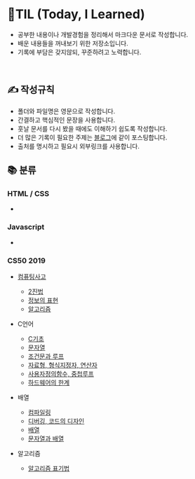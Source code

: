 # 📖TIL (Today, I Learned)

- 공부한 내용이나 개발경험을 정리해서 마크다운 문서로 작성합니다.<br>
- 배운 내용들을 꺼내보기 위한 저장소입니다.
- 기록에 부담은 갖지않되, 꾸준하려고 노력합니다.

<br>

## ✍ 작성규칙

- 폴더와 파일명은 영문으로 작성합니다.
- 간결하고 핵심적인 문장을 사용합니다.
- 훗날 문서를 다시 봤을 때에도 이해하기 쉽도록 작성합니다.
- 더 많은 기록이 필요한 주제는 <a href="https://velog.io/@leejaypower">블로그</a>에 같이 포스팅합니다.
- 출처를 명시하고 필요시 외부링크를 사용합니다.

## 📚 분류

### HTML / CSS

-

### Javascript

-

### CS50 2019

- [컴퓨팅사고](https://github.com/leejaypower/TIL/blob/main/컴퓨팅사고/컴퓨팅사고.md)
  - [2진법](<https://github.com/leejaypower/TIL/blob/main/컴퓨팅사고/binary(2진법).md>)
  - [정보의 표현](https://github.com/leejaypower/TIL/blob/main/컴퓨팅사고/정보의표현.md)
  - [알고리즘](https://github.com/leejaypower/TIL/blob/main/컴퓨팅사고/알고리즘.md)
- C언어
  - [C기초](https://github.com/leejaypower/TIL/blob/main/C언어/C기초.md)
  - [문자열](https://github.com/leejaypower/TIL/blob/main/C언어/문자열.md)
  - [조건문과 루프](https://github.com/leejaypower/TIL/blob/main/C언어/조건문과루프.md)
  - [자료형, 형식지정자, 연산자](https://github.com/leejaypower/TIL/blob/main/C언어/자료형,형식지정자,연산자.md)
  - [사용자정의함수, 중첩루프](https://github.com/leejaypower/TIL/blob/main/C언어/사용자정의함수,중첩루프.md)
  - [하드웨어의 한계](https://github.com/leejaypower/TIL/blob/main/C언어/하드웨어의한계.md)
- 배열

  - [컴파일링](https://github.com/leejaypower/TIL/blob/main/배열/컴파일링.md)
  - [디버깅, 코드의 디자인](https://github.com/leejaypower/TIL/blob/main/배열/디버깅,코드의디자인.md)
  - [배열](https://github.com/leejaypower/TIL/blob/main/배열/배열.md)
  - [문자열과 배열](https://github.com/leejaypower/TIL/blob/main/배열/문자열과배열.md)

- 알고리즘
  - [알고리즘 표기법](https://github.com/leejaypower/TIL/blob/main/알고리즘/알고리즘표기법.md)
